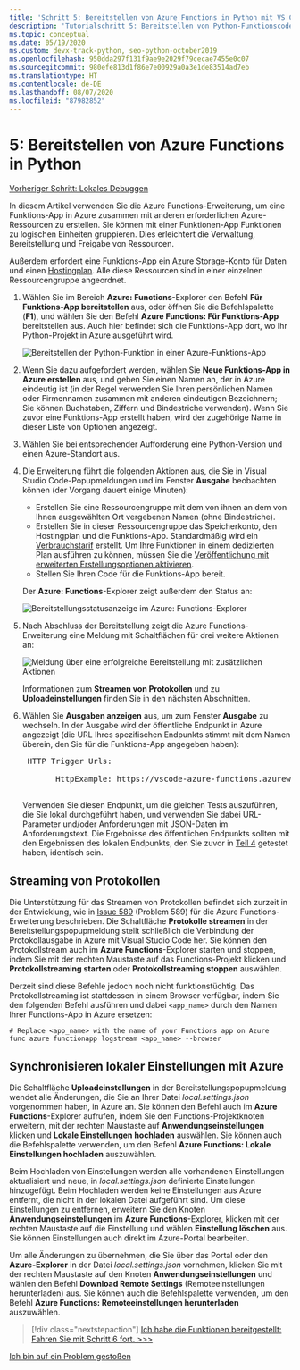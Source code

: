 ```yaml
---
title: 'Schritt 5: Bereitstellen von Azure Functions in Python mit VS Code'
description: 'Tutorialschritt 5: Bereitstellen von Python-Funktionscode in Azure, Streamen von Protokollen und Synchronisieren von Einstellungen zwischen einem lokalen Projekt und Azure'
ms.topic: conceptual
ms.date: 05/19/2020
ms.custom: devx-track-python, seo-python-october2019
ms.openlocfilehash: 950dda297f131f9ae9e2029f79cecae7455e0c07
ms.sourcegitcommit: 980efe813d1f86e7e00929a0a3e1de83514ad7eb
ms.translationtype: HT
ms.contentlocale: de-DE
ms.lasthandoff: 08/07/2020
ms.locfileid: "87982852"
---
```

# <a name="5-deploy-azure-functions-in-python"></a>5: Bereitstellen von Azure Functions in Python

[Vorheriger Schritt: Lokales Debuggen](tutorial-vs-code-serverless-python-04.md)

In diesem Artikel verwenden Sie die Azure Functions-Erweiterung, um eine Funktions-App in Azure zusammen mit anderen erforderlichen Azure-Ressourcen zu erstellen. Sie können mit einer Funktionen-App Funktionen zu logischen Einheiten gruppieren. Dies erleichtert die Verwaltung, Bereitstellung und Freigabe von Ressourcen.

Außerdem erfordert eine Funktions-App ein Azure Storage-Konto für Daten und einen [Hostingplan](/azure/azure-functions/functions-scale#hosting-plan-support). Alle diese Ressourcen sind in einer einzelnen Ressourcengruppe angeordnet.

1. Wählen Sie im Bereich **Azure: Functions**-Explorer den Befehl **Für Funktions-App bereitstellen** aus, oder öffnen Sie die Befehlspalette (**F1**), und wählen Sie den Befehl **Azure Functions: Für Funktions-App** bereitstellen aus. Auch hier befindet sich die Funktions-App dort, wo Ihr Python-Projekt in Azure ausgeführt wird.

    ![Bereitstellen der Python-Funktion in einer Azure-Funktions-App](media/tutorial-vs-code-serverless-python/deploy-a-python-fuction-to-azure-function-app.png)

1. Wenn Sie dazu aufgefordert werden, wählen Sie **Neue Funktions-App in Azure erstellen** aus, und geben Sie einen Namen an, der in Azure eindeutig ist (in der Regel verwenden Sie Ihren persönlichen Namen oder Firmennamen zusammen mit anderen eindeutigen Bezeichnern; Sie können Buchstaben, Ziffern und Bindestriche verwenden). Wenn Sie zuvor eine Funktions-App erstellt haben, wird der zugehörige Name in dieser Liste von Optionen angezeigt.

1. Wählen Sie bei entsprechender Aufforderung eine Python-Version und einen Azure-Standort aus.

1. Die Erweiterung führt die folgenden Aktionen aus, die Sie in Visual Studio Code-Popupmeldungen und im Fenster **Ausgabe** beobachten können (der Vorgang dauert einige Minuten):

    - Erstellen Sie eine Ressourcengruppe mit dem von ihnen an dem von Ihnen ausgewählten Ort vergebenen Namen (ohne Bindestriche).
    - Erstellen Sie in dieser Ressourcengruppe das Speicherkonto, den Hostingplan und die Funktions-App. Standardmäßig wird ein [Verbrauchstarif](/azure/azure-functions/functions-scale#consumption-plan) erstellt. Um Ihre Funktionen in einem dedizierten Plan ausführen zu können, müssen Sie die [Veröffentlichung mit erweiterten Erstellungsoptionen aktivieren](/azure/azure-functions/functions-develop-vs-code).
    - Stellen Sie Ihren Code für die Funktions-App bereit.

    Der **Azure: Functions**-Explorer zeigt außerdem den Status an:

    ![Bereitstellungsstatusanzeige im Azure: Functions-Explorer](media/tutorial-vs-code-serverless-python/deployment-progress-indicator-in-azure-function-explorer.png)

1. Nach Abschluss der Bereitstellung zeigt die Azure Functions-Erweiterung eine Meldung mit Schaltflächen für drei weitere Aktionen an:

    ![Meldung über eine erfolgreiche Bereitstellung mit zusätzlichen Aktionen](media/tutorial-vs-code-serverless-python/azure-functions-deployment-success-with-additional-actions.png)

    Informationen zum **Streamen von Protokollen** und zu **Uploadeinstellungen** finden Sie in den nächsten Abschnitten.

1. Wählen Sie **Ausgaben anzeigen** aus, um zum Fenster **Ausgabe** zu wechseln. In der Ausgabe wird der öffentliche Endpunkt in Azure angezeigt (die URL Ihres spezifischen Endpunkts stimmt mit dem Namen überein, den Sie für die Funktions-App angegeben haben):

    <pre>
    HTTP Trigger Urls:

          HttpExample: https://vscode-azure-functions.azurewebsites.net/api/HttpExample
    </pre>

    Verwenden Sie diesen Endpunkt, um die gleichen Tests auszuführen, die Sie lokal durchgeführt haben, und verwenden Sie dabei URL-Parameter und/oder Anforderungen mit JSON-Daten im Anforderungstext. Die Ergebnisse des öffentlichen Endpunkts sollten mit den Ergebnissen des lokalen Endpunkts, den Sie zuvor in [Teil 4](tutorial-vs-code-serverless-python-04.md) getestet haben, identisch sein.

## <a name="stream-logs"></a>Streaming von Protokollen

Die Unterstützung für das Streamen von Protokollen befindet sich zurzeit in der Entwicklung, wie in [Issue 589](https://github.com/microsoft/vscode-azurefunctions/issues/589) (Problem 589) für die Azure Functions-Erweiterung beschrieben. Die Schaltfläche **Protokolle streamen** in der Bereitstellungspopupmeldung stellt schließlich die Verbindung der Protokollausgabe in Azure mit Visual Studio Code her. Sie können den Protokollstream auch im **Azure Functions**-Explorer starten und stoppen, indem Sie mit der rechten Maustaste auf das Functions-Projekt klicken und **Protokollstreaming starten** oder **Protokollstreaming stoppen** auswählen.

Derzeit sind diese Befehle jedoch noch nicht funktionstüchtig. Das Protokollstreaming ist stattdessen in einem Browser verfügbar, indem Sie den folgenden Befehl ausführen und dabei `<app_name>` durch den Namen Ihrer Functions-App in Azure ersetzen:

```
# Replace <app_name> with the name of your Functions app on Azure
func azure functionapp logstream <app_name> --browser
```

## <a name="sync-local-settings-to-azure"></a>Synchronisieren lokaler Einstellungen mit Azure

Die Schaltfläche **Uploadeinstellungen** in der Bereitstellungspopupmeldung wendet alle Änderungen, die Sie an Ihrer Datei *local.settings.json* vorgenommen haben, in Azure an. Sie können den Befehl auch im **Azure Functions**-Explorer aufrufen, indem Sie den Functions-Projektknoten erweitern, mit der rechten Maustaste auf **Anwendungseinstellungen** klicken und **Lokale Einstellungen hochladen** auswählen. Sie können auch die Befehlspalette verwenden, um den Befehl **Azure Functions: Lokale Einstellungen hochladen** auszuwählen.

Beim Hochladen von Einstellungen werden alle vorhandenen Einstellungen aktualisiert und neue, in *local.settings.json* definierte Einstellungen hinzugefügt. Beim Hochladen werden keine Einstellungen aus Azure entfernt, die nicht in der lokalen Datei aufgeführt sind. Um diese Einstellungen zu entfernen, erweitern Sie den Knoten **Anwendungseinstellungen** im **Azure Functions**-Explorer, klicken mit der rechten Maustaste auf die Einstellung und wählen **Einstellung löschen** aus. Sie können Einstellungen auch direkt im Azure-Portal bearbeiten.

Um alle Änderungen zu übernehmen, die Sie über das Portal oder den **Azure-Explorer** in der Datei *local.settings.json* vornehmen, klicken Sie mit der rechten Maustaste auf den Knoten **Anwendungseinstellungen** und wählen den Befehl **Download Remote Settings** (Remoteeinstellungen herunterladen) aus. Sie können auch die Befehlspalette verwenden, um den Befehl **Azure Functions: Remoteeinstellungen herunterladen** auszuwählen.

> [!div class="nextstepaction"]
> [Ich habe die Funktionen bereitgestellt: Fahren Sie mit Schritt 6 fort. >>>](tutorial-vs-code-serverless-python-06.md)

[Ich bin auf ein Problem gestoßen](https://www.research.net/r/PWZWZ52?tutorial=vscode-functions-python&step=05-deploy)
